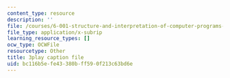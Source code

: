 ```yaml
---
content_type: resource
description: ''
file: /courses/6-001-structure-and-interpretation-of-computer-programs-spring-2005/bc116b5efe43380bff590f213c63bd6e_bV87UzKMRtE.srt
file_type: application/x-subrip
learning_resource_types: []
ocw_type: OCWFile
resourcetype: Other
title: 3play caption file
uid: bc116b5e-fe43-380b-ff59-0f213c63bd6e
---
```

